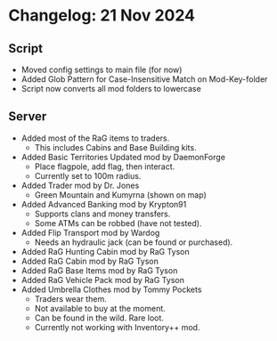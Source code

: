 # Changelog: 21 Nov 2024

## Script
- Moved config settings to main file (for now)
- Added Glob Pattern for Case-Insensitive Match on Mod-Key-folder
- Script now converts all mod folders to lowercase

## Server
- Added most of the RaG items to traders.
  - This includes Cabins and Base Building kits.
- Added Basic Territories Updated mod by DaemonForge
  - Place flagpole, add flag, then interact.
  - Currently set to 100m radius.
- Added Trader mod by Dr. Jones
  - Green Mountain and Kumyrna (shown on map) 
- Added Advanced Banking mod by Krypton91
  - Supports clans and money transfers.
  - Some ATMs can be robbed (have not tested).
- Added Flip Transport mod by Wardog
  - Needs an hydraulic jack (can be found or purchased).
- Added RaG Hunting Cabin mod by RaG Tyson
- Added RaG Cabin mod by RaG Tyson
- Added RaG Base Items mod by RaG Tyson
- Added RaG Vehicle Pack mod by RaG Tyson
- Added Umbrella Clothes mod by Tommy Pockets
  - Traders wear them.
  - Not available to buy at the moment.
  - Can be found in the wild. Rare loot.
  - Currently not working with Inventory++ mod.
